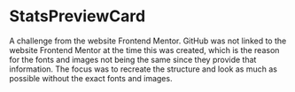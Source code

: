 # StatsPreviewCard
A challenge from the website Frontend Mentor. 
GitHub was not linked to the website Frontend Mentor at the time this was created,
which is the reason for the fonts and images not being the same since they provide that information.
The focus was to recreate the structure and look as much as possible without the exact fonts and images.
